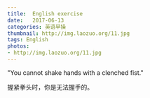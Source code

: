 ```yaml
---
title:  English exercise
date:   2017-06-13
categories: 英语早操
thumbnail: http://img.laozuo.org/11.jpg
tags: English
photos:
- http://img.laozuo.org/11.jpg
---
```


"You cannot shake hands with a clenched fist."
<p>握紧拳头时，你是无法握手的。</p>
